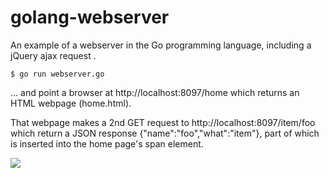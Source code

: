 golang-webserver
================

An example of a webserver in the Go programming language,
including a jQuery ajax request .

    $ go run webserver.go
    
... and point a browser at http://localhost:8097/home
which returns an HTML webpage (home.html).

That webpage makes a 2nd GET request to http://localhost:8097/item/foo
which return a JSON response {"name":"foo","what":"item"}, 
part of which is inserted into the home page's span element.

![](chrome_screenshot.png)
